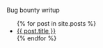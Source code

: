 Bug bounty writup


<ul>
  {% for post in site.posts %}
    <li>
      <a href="/Blog{{ post.url }}">{{ post.title }}</a>
    </li>
  {% endfor %}
</ul>
